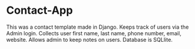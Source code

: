 Contact-App
===========
This was a contact template made in Django.
Keeps track of users via the Admin login. 
Collects user first name, last name, phone number, email, website. 
Allows admin to keep notes on users.
Database is SQLlite.
